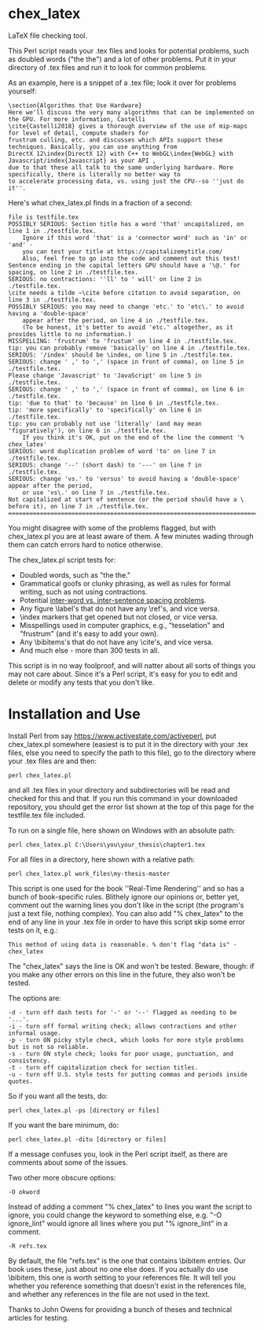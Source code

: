 # chex_latex
LaTeX file checking tool.

This Perl script reads your .tex files and looks for potential problems, such as doubled words ("the the") and a lot of other problems. Put it in your directory of .tex files and run it to look for common problems.

As an example, here is a snippet of a .tex file; look it over for problems yourself:

	\section{Algorithms that Use Hardware}
	Here we'll discuss the very many algorithms that can be implemented on the GPU. For more information, Castelli
	\cite{Castelli2018} gives a thorough overview of the use of mip-maps for level of detail, compute shaders for
	frustrum culling, etc. and discusses which APIs support these techniques. Basically, you can use anything from
	DirectX 12\index{DirectX 12} with C++ to WebGL\index{WebGL} with Javascript/index{Javascript} as your API ,
	due to that these all talk to the same underlying hardware. More specifically, there is literally no better way to
	to accelerate processing data, vs. using just the CPU--so ''just do it''.

Here's what chex_latex.pl finds in a fraction of a second:

	file is testfile.tex
	POSSIBLY SERIOUS: Section title has a word 'that' uncapitalized, on line 1 in ./testfile.tex.
		Ignore if this word 'that' is a 'connector word' such as 'in' or 'and' -
		you can test your title at https://capitalizemytitle.com/
		Also, feel free to go into the code and comment out this test!
	Sentence ending in the capital letters GPU should have a '\@.' for spacing, on line 2 in ./testfile.tex.
	SERIOUS: no contractions: ''ll' to ' will' on line 2 in ./testfile.tex.
	\cite needs a tilde ~\cite before citation to avoid separation, on line 3 in ./testfile.tex.
	POSSIBLY SERIOUS: you may need to change 'etc.' to 'etc\.' to avoid having a 'double-space'
		appear after the period, on line 4 in ./testfile.tex.
		(To be honest, it's better to avoid 'etc.' altogether, as it provides little to no information.)
	MISSPELLING: 'frustrum' to 'frustum' on line 4 in ./testfile.tex.
	tip: you can probably remove 'basically' on line 4 in ./testfile.tex.
	SERIOUS: '/index' should be \index, on line 5 in ./testfile.tex.
	SERIOUS: change ' ,' to ',' (space in front of comma), on line 5 in ./testfile.tex.
	Please change 'Javascript' to 'JavaScript' on line 5 in ./testfile.tex.
	SERIOUS: change ' ,' to ',' (space in front of comma), on line 6 in ./testfile.tex.
	tip: 'due to that' to 'because' on line 6 in ./testfile.tex.
	tip: 'more specifically' to 'specifically' on line 6 in ./testfile.tex.
	tip: you can probably not use 'literally' (and may mean 'figuratively'), on line 6 in ./testfile.tex.
		If you think it's OK, put on the end of the line the comment '% chex_latex'
	SERIOUS: word duplication problem of word 'to' on line 7 in ./testfile.tex.
	SERIOUS: change '--' (short dash) to '---' on line 7 in ./testfile.tex.
	SERIOUS: change 'vs.' to 'versus' to avoid having a 'double-space' appear after the period,
		or use 'vs\.' on line 7 in ./testfile.tex.
	Not capitalized at start of sentence (or the period should have a \ before it), on line 7 in ./testfile.tex.
	==========================================================================================================

You might disagree with some of the problems flagged, but with chex_latex.pl you are at least aware of them. A few minutes wading through them can catch errors hard to notice otherwise.
	
The chex_latex.pl script tests for:
* Doubled words, such as "the the."
* Grammatical goofs or clunky phrasing, as well as rules for formal writing, such as not using contractions.
* Potential [inter-word vs. inter-sentence spacing problems](https://en.wikibooks.org/wiki/LaTeX/Text_Formatting#Space_between_words_and_sentences).
* Any figure \label's that do not have any \ref's, and vice versa.
* \index markers that get opened but not closed, or vice versa.
* Misspellings used in computer graphics, e.g., "tesselation" and "frustrum" (and it's easy to add your own).
* Any \bibitems's that do not have any \cite's, and vice versa.
* And much else - more than 300 tests in all.

This script is in no way foolproof, and will natter about all sorts of things you may not care about. Since it's a Perl script, it's easy for you to edit and delete or modify any tests that you don't like.

# Installation and Use

Install Perl from say https://www.activestate.com/activeperl, put chex_latex.pl somewhere (easiest is to put it in the directory with your .tex files, else you need to specify the path to this file), go to the directory where your .tex files are and then:

    perl chex_latex.pl
  
and all .tex files in your directory and subdirectories will be read and checked for this and that. If you run this command in your downloaded repository, you should get the error list shown at the top of this page for the testfile.tex file included.

To run on a single file, here shown on Windows with an absolute path:

    perl chex_latex.pl C:\Users\you\your_thesis\chapter1.tex
	
For all files in a directory, here shown with a relative path:

    perl chex_latex.pl work_files\my-thesis-master

This script is one used for the book ''Real-Time Rendering'' and so has a bunch of book-specific rules. Blithely ignore our opinions or, better yet, comment out the warning lines you don't like in the script (the program's just a text file, nothing complex). You can also add "% chex_latex" to the end of any line in your .tex file in order to have this script skip some error tests on it, e.g.:

    This method of using data is reasonable. % don't flag "data is" - chex_latex

The "chex_latex" says the line is OK and won't be tested. Beware, though: if you make any other errors on this line in the future, they also won't be tested.

The options are:

	-d - turn off dash tests for '-' or '--' flagged as needing to be '...'.
	-i - turn off formal writing check; allows contractions and other informal usage.
	-p - turn ON picky style check, which looks for more style problems but is not so reliable.
	-s - turn ON style check; looks for poor usage, punctuation, and consistency.
	-t - turn off capitalization check for section titles.
	-u - turn off U.S. style tests for putting commas and periods inside quotes.
	
So if you want all the tests, do:

	perl chex_latex.pl -ps [directory or files]
	
If you want the bare minimum, do:

    perl chex_latex.pl -ditu [directory or files]

If a message confuses you, look in the Perl script itself, as there are comments about some of the issues.

Two other more obscure options:

    -O okword
	
Instead of adding a comment "% chex_latex" to lines you want the script to ignore, you could change the keyword to something else, e.g. "-O ignore_lint" would ignore all lines where you put "% ignore_lint" in a comment.

    -R refs.tex
	
By default, the file "refs.tex" is the one that contains \bibitem entries. Our book uses these, just about no one else does. If you actually do use \bibitem, this one is worth setting to your references file. It will tell you whether you reference something that doesn't exist in the references file, and whether any references in the file are not used in the text.

Thanks to John Owens for providing a bunch of theses and technical articles for testing.